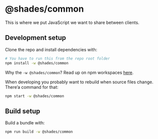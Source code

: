 # @shades/common

This is where we put JavaScript we want to share between clients.

## Development setup

Clone the repo and install dependencies with:

```sh
# You have to run this from the repo root folder
npm install -w @shades/common
```

Why the `-w @shades/common`? Read up on npm workspaces [here](https://docs.npmjs.com/cli/v8/using-npm/workspaces).

When developing you probably want to rebuild when source files change. There’a command for that:

```sh
npm start -w @shades/common
```

## Build setup

Build a bundle with:

```sh
npm run build -w @shades/common
```

